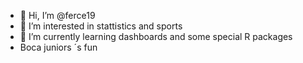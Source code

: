 - 👋 Hi, I’m @ferce19
- 👀 I’m interested in stattistics and sports
- 🌱 I’m currently learning dashboards and some special R packages
- Boca juniors ´s fun 


<!---
ferce19/ferce19 is a ✨ special ✨ repository because its `README.md` (this file) appears on your GitHub profile.
You can click the Preview link to take a look at your changes.
--->
